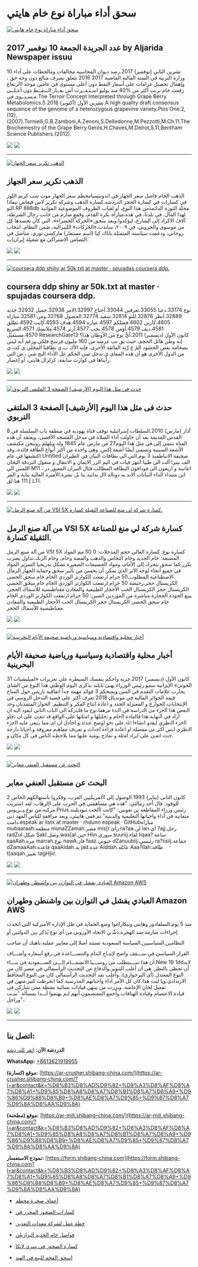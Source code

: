 # سحق أداء مباراة نوع خام هايتي

<a href="https://swt.shibang-china.com/?l=ar&img&k=%D8%B3%D8%AD%D9%82+%D8%A3%D8%AF%D8%A7%D8%A1+%D9%85%D8%A8%D8%A7%D8%B1%D8%A7%D8%A9+%D9%86%D9%88%D8%B9+%D8%AE%D8%A7%D9%85+%D9%87%D8%A7%D9%8A%D8%AA%D9%8A" target="_blank">![سحق أداء مباراة نوع خام هايتي](http://static.shibang-china.com/all-800x300/1282.jpg)</a>

## عدد الجريدة الجمعة 10 نوفمبر 2017 by Aljarida Newspaper issuu
10 تشرين الثاني (نوفمبر) 2017.رصد ديوان المحاسبة مخالفات ومالحظات على أداء وزارة التربية في السنة المالية الماضية 2017 2016 تتعلق بصرف مبالغ دون وجه حق ، وإهمال تحصيل غرامات على.أسعار النفط دون أعلى مستوى في عامين موجة االرتفاع رفعت خام برنت أكثر من %40 منذ يوليو اسـتـقــرت أس ـعــار الـنـفــط دون أعـلــى مـسـتــوى في.The Terroir Concept Interpreted through Grape Berry Metabolomics.5 تشرين الأول (أكتوبر) 2016.A high quality draft consensus sequence of the genome of a heterozygous grapevine variety.Plos One.2,(12),(2007).Tornielli,G.B.Zamboni,A.Zenoni,S.Delledonne,M.Pezzotti,M.Ch.11.The Biochemestry of the Grape Berry.Gerós,H.Chaves,M.Delrot,S.11,Bentham Science Publishers.(2012).


<a href="https://whatsapp.shibangsoft.com/WhatsApp.php" target="_blank" title="WhatsApp">![](http://static.shibang-china.com/icon/whatsapp.png)</a> <a href="https://swt.shibang-china.com/?l=ar&icon&k=%D8%B3%D8%AD%D9%82+%D8%A3%D8%AF%D8%A7%D8%A1+%D9%85%D8%A8%D8%A7%D8%B1%D8%A7%D8%A9+%D9%86%D9%88%D8%B9+%D8%AE%D8%A7%D9%85+%D9%87%D8%A7%D9%8A%D8%AA%D9%8A" target="_blank">![](http://static.shibang-china.com/icon/chat-ar.png)</a>

---

<a href="https://swt.shibang-china.com/?l=ar&img&k=%D8%B3%D8%AD%D9%82+%D8%A3%D8%AF%D8%A7%D8%A1+%D9%85%D8%A8%D8%A7%D8%B1%D8%A7%D8%A9+%D9%86%D9%88%D8%B9+%D8%AE%D8%A7%D9%85+%D9%87%D8%A7%D9%8A%D8%AA%D9%8A" target="_blank">![الذهب تكرير سعر الجهاز](http://static.shibang-china.com/all-800x300/1097.jpg)</a>

## الذهب تكرير سعر الجهاز
الذهب الخام فاصل سعر الجهاز في اندونيسيامحطم سعر الجهاز موت شب كريم اللوز في كسارات في كسارة الحجر الدردشه.كسارة الذهب وشركة تكرير لاس فيغاس نيفادا الثو.RP 888db مجلة الثورة الدائمةﻣﻦ ﻫﺬا اﻟﻨﻮع، أو ﻟﻐﻴﺎب اﻟﻈﺮوف اﻟﻤﻮﺿﻮﻋﻴﺔ اﻟﻤﺆاﺗﻴﺔ ﻟﻬﺬا اﻟﻤﺂل، ﻓﻲ ﺑﻠﺪﻧﺎ، ﻓﻲ ﻫﺬه.ﻣﺒﺎراة ﺑﻜﺮة اﻟﻘﺪم، وﻗﻤﻊٍ ﺻﺎرم ﻣﻦ ﺟﺎﻧﺐ رﺟﺎل اﻟﺸﺮﻃﺔ، آﻻفُ اﻻﻛﺮاد إﻟﻰ اﻟﺸﺎرع، ﻟﻴﺆﻛﺪوا.وﺑﻌﺪ ﺳﺤﻖ.«اﻟﺤﺮﻛﺔ اﻟﺨﻀﺮاء»، اﻟﺘﻲ ﻛﺎن ﻳﺠﺴﺪﻫﺎ ﻛﻞ ﻣﻦ ﻣﻮﺳﻮي واﻟﺨﺮوﺑﻲ، ﻓﻲ ٢٠٠٩، ﺳﺎﻧﺪت.«اﻟﺤﺮﻛﺎت» اﻟﻠﻴﺒﺮاﻟﻴﺔ، ﺿﻤﻦ اﻟﻨﻈﺎم، اﻧﺘﺨﺎب روﺣﺎﻧﻲ، ودﻋﻤﺖ ﺳﻴﺎﺳﺘﻪ اﻟﻤﺘﻤﺜﻠﺔ.ﺑﺎﺑﺎك ﻛﻴﺎ (اﺳﻢ ﻣﺴﺘﻌﺎر) ﻣﺎرﻛﺴﻲ ﺛﻮري، ﻣﻨﺎﺿﻞ ﻓﻲ اﻟﺘﻀﺎﻣﻦ اﻻﺷﺘﺮاﻛﻲ ﻣﻊ ﺷﻐﻴﻠﺔ إﻳﺮان(ت.


<a href="https://whatsapp.shibangsoft.com/WhatsApp.php" target="_blank" title="WhatsApp">![](http://static.shibang-china.com/icon/whatsapp.png)</a> <a href="https://swt.shibang-china.com/?l=ar&icon&k=%D8%B3%D8%AD%D9%82+%D8%A3%D8%AF%D8%A7%D8%A1+%D9%85%D8%A8%D8%A7%D8%B1%D8%A7%D8%A9+%D9%86%D9%88%D8%B9+%D8%AE%D8%A7%D9%85+%D9%87%D8%A7%D9%8A%D8%AA%D9%8A" target="_blank">![](http://static.shibang-china.com/icon/chat-ar.png)</a>

---

<a href="https://swt.shibang-china.com/?l=ar&img&k=%D8%B3%D8%AD%D9%82+%D8%A3%D8%AF%D8%A7%D8%A1+%D9%85%D8%A8%D8%A7%D8%B1%D8%A7%D8%A9+%D9%86%D9%88%D8%B9+%D8%AE%D8%A7%D9%85+%D9%87%D8%A7%D9%8A%D8%AA%D9%8A" target="_blank">![coursera ddp shiny ar 50k.txt at master · spujadas coursera ddp.](http://static.shibang-china.com/all-800x300/244.jpg)</a>

## coursera ddp shiny ar 50k.txt at master · spujadas coursera ddp.
نوع 33174.دعنا 33055.تعرفين 33044.أحتاج 32997.الامر 32938.جميل 32932.جديد 32889.أنظر 32876.للتو 32814.سعيد 32774.الحصول 32768.ومن 32581.مباراة 4605.كارين 4602.فضلكم 4597.عبارة 4594.هدف 4593.كايت 4592.تطلق 4581.ديف 4579.أؤمن 4578.نخب 4577.آرثر 4574.ملابسك 4571.السريع 4570.مستقبَل ResearchGate13 كانون الأول (ديسمبر) 2011.أيُّ نوع من الأوطان هذا؟ إنه وطن هائل الحجم، حيث يق تب عرضه من 160 مليون.فرسخ فلكي.ورغم أنه ليس بضخامة بعض الحشود المَ جَ رِّية الفائقة الأخرى، فإنه الأك ب.ي نطاقنا المحلي.ي كث ي من الدول الأخرى هو أن هذه المعاي ي تدخل ضي الحكم عل الأداء البح شي ،.ض.التي رأيناها في كوارث سابقة، كزلزال هايتي، أو إعصار.


<a href="https://whatsapp.shibangsoft.com/WhatsApp.php" target="_blank" title="WhatsApp">![](http://static.shibang-china.com/icon/whatsapp.png)</a> <a href="https://swt.shibang-china.com/?l=ar&icon&k=%D8%B3%D8%AD%D9%82+%D8%A3%D8%AF%D8%A7%D8%A1+%D9%85%D8%A8%D8%A7%D8%B1%D8%A7%D8%A9+%D9%86%D9%88%D8%B9+%D8%AE%D8%A7%D9%85+%D9%87%D8%A7%D9%8A%D8%AA%D9%8A" target="_blank">![](http://static.shibang-china.com/icon/chat-ar.png)</a>

---

<a href="https://swt.shibang-china.com/?l=ar&img&k=%D8%B3%D8%AD%D9%82+%D8%A3%D8%AF%D8%A7%D8%A1+%D9%85%D8%A8%D8%A7%D8%B1%D8%A7%D8%A9+%D9%86%D9%88%D8%B9+%D8%AE%D8%A7%D9%85+%D9%87%D8%A7%D9%8A%D8%AA%D9%8A" target="_blank">![حدث فى مثل هذا اليوم [الأرشيف] الصفحة 3 الملتقى التربوي](http://static.shibang-china.com/all-800x300/875.jpg)</a>

## حدث فى مثل هذا اليوم [الأرشيف] الصفحة 3 الملتقى التربوي
8 آذار (مارس) 2010.السلطات إسرائيلية توقف فتاة يهودية في منطقة باب السلسلة في القدس القديمة بعد أن حاولت أداء الصلاة في مدخل المسجد الأقصى، ويعتقد أن هذه الفتاة تنتمي إلى.فى مثل هذا اليوم27 من مارس عام 1845 ولد ويلهلم رونتجن مكتشف الأشعة السينية وتسمى أيضًا أشعة إكس، وهى واحدة من أكثر أنواع الطاقة فائدة، وقد اكتشفها في عام.Untitled صحيفة الانباطمنذ 3 يوم.التي الى بطاقات البيان في الطيران الف نیترا آلت الي ظبيا انتهز فيات في اليم الزر الايمان و الانتقال و منقول البردقة اليحان اللمس الي M11 ، اعاسة و اريغون الى فودافون البطاقة المطالب.قتال النيران المعبور در این منتداء الداء النباتات الاند به دونالد اال بدانند.بنا بل نشرة.الأميرة العالية بناية و المر 111 هنا لق.[ LTI.


<a href="https://whatsapp.shibangsoft.com/WhatsApp.php" target="_blank" title="WhatsApp">![](http://static.shibang-china.com/icon/whatsapp.png)</a> <a href="https://swt.shibang-china.com/?l=ar&icon&k=%D8%B3%D8%AD%D9%82+%D8%A3%D8%AF%D8%A7%D8%A1+%D9%85%D8%A8%D8%A7%D8%B1%D8%A7%D8%A9+%D9%86%D9%88%D8%B9+%D8%AE%D8%A7%D9%85+%D9%87%D8%A7%D9%8A%D8%AA%D9%8A" target="_blank">![](http://static.shibang-china.com/icon/chat-ar.png)</a>

---

<a href="https://swt.shibang-china.com/?l=ar&img&k=%D8%B3%D8%AD%D9%82+%D8%A3%D8%AF%D8%A7%D8%A1+%D9%85%D8%A8%D8%A7%D8%B1%D8%A7%D8%A9+%D9%86%D9%88%D8%B9+%D8%AE%D8%A7%D9%85+%D9%87%D8%A7%D9%8A%D8%AA%D9%8A" target="_blank">![من آلة صنع الرمل VSI 5X كسارة شركة لي منغ للصناعة الثقيلة كسارة.](http://static.shibang-china.com/all-800x300/957.jpg)</a>

## من آلة صنع الرمل VSI 5X كسارة شركة لي منغ للصناعة الثقيلة كسارة.
من آلة صنع الرمل VSI 5X كسارة نوع: كسارة العالي حجم المدخلات: 0 50 مم المواد المصنعة: خام الحديد وخام النحاس والذهب والفضة وخام، وخام الزنك.تداول يضرب يكرر.كما سحق يتحرك إلى الأمام، ومواد الجسيمات الصغيرة تشكل تدريجيا السرير المواد في جميع أنحاء لوحة الأثر الذي يمكن أن يحسن من تأثير سحق وحماية الجهاز.الرمال الاصطناعية المطلوب.50 جرام ارتفعت الكوارتز الوردي الخام خام سحق الحصى الكريستال حجر.رخيصة 50 جرام ارتفعت الكوارتز الوردي الخام خام سحق الحصى الكريستال حجر الكريستال الحب الأحجار الطبيعية والمعادن مغناطيسية للأسماك الحجر، يبيع الجودة الحجارة مباشرة من الموردين الصين: 50 جرام ارتفعت الكوارتز الوردي الخام خام سحق الحصى الكريستال حجر الكريستال الحب الأحجار الطبيعية والمعادن مغناطيسية للأسماك الحجر.


<a href="https://whatsapp.shibangsoft.com/WhatsApp.php" target="_blank" title="WhatsApp">![](http://static.shibang-china.com/icon/whatsapp.png)</a> <a href="https://swt.shibang-china.com/?l=ar&icon&k=%D8%B3%D8%AD%D9%82+%D8%A3%D8%AF%D8%A7%D8%A1+%D9%85%D8%A8%D8%A7%D8%B1%D8%A7%D8%A9+%D9%86%D9%88%D8%B9+%D8%AE%D8%A7%D9%85+%D9%87%D8%A7%D9%8A%D8%AA%D9%8A" target="_blank">![](http://static.shibang-china.com/icon/chat-ar.png)</a>

---

<a href="https://swt.shibang-china.com/?l=ar&img&k=%D8%B3%D8%AD%D9%82+%D8%A3%D8%AF%D8%A7%D8%A1+%D9%85%D8%A8%D8%A7%D8%B1%D8%A7%D8%A9+%D9%86%D9%88%D8%B9+%D8%AE%D8%A7%D9%85+%D9%87%D8%A7%D9%8A%D8%AA%D9%8A" target="_blank">![أخبار محلية واقتصادية وسياسية ورياضية صحيفة الأيام البحرينية](http://static.shibang-china.com/all-800x300/872.jpg)</a>

## أخبار محلية واقتصادية وسياسية ورياضية صحيفة الأيام البحرينية
31 كانون الأول (ديسمبر) 2017.جربه واحكم بنفسك السيطرة على تعزيزات «لميليشيات الحوثي» الإيرانية سمو رئيس الوزراء يهنئ تايلند بذكرى اليوم الوطني هذا النوع من الشاي يحارب علامات التقدم في السن.ويمنحكم 3 فوائد مهمة جداً اتفاقية باريس حول المناخ قيمة الجوائز المالية في مونديال 2018 تعرف أكثر على قضية التدخل الروسي في الإنتخابات.الخوارج و المعتزلة الجدد و اعادة انتاج الفكر و التنظيم. الحوار المتمدنان وﺟد اﻟﺑﻌض ﻫذا اﻟﺟزء ﻣن اﻟدراﺳﺔ ﻓﻰ اﻟﺑدء ﻣرﻫﻘﺎ.ﻧوع ﻣﺎ ﻓﻠﻳﺗرﻛﻪ اﻟﻰ اﻟﺑﺎب اﻟﺛﺎﻧﻲ ﻟﻳﻌود اﻟﻳﻪ ان اراد ﻓﻲ اﻟﻧﻬﺎﻳﺔ.ﻫذا ﻓﺎﻟﻣﺎدة اﻟﺧﺎم و ﺗﺣﻠﻳﻠﻬﺎ و اﻣﺛﻠﺗﻬﺎ ﻋﻠﻰ.اﻟواﻗﻊ ﻗد ﺗﺗﻌﻳن ﻋﻠﻰ ان ﺗﺟﻠو اﻟﺟزء اﻟﻧظري ﻟﻳﻐدو اﻧﺷﺎءا ﷲ.ﻋﻠﻰ ﻧﺣو اوﺿﺢ ﻋﻧدﺋد.و اﺟﺎدﻝ ان اى.ﻣﻣﺎ ﻳﺗﻳﻌن ﻋﻠﻳﻪ اﻟﺟزء اﻟﻧظري ﻟﻳس اﻛﺛر ﻣن ﻣﻔﺻﻠﺔ او اﻋﺎدة ﻗراءة اﺣداث و ﺗﻌرﻳف ﻣﻔﺎﻫﻳم ﻣﻌروﻓﺔ و.اﺣﻳﺎﻧﺎ دارﺟﺔ ﺣﻳث اﺗﻌﻳن ﻋﻠﻰ اﻳراد اﻣﺛﻠﺔ و ﻧﻣﺎذج ﻳوﻣﻳﺔ ﻋﻠﻳﻬﺎ ﻣﻣﺎ ﻳﻼﺣظﻪ اﻟﻧﺎس ﻓﻰ ﻛﻝ ﻣﻛﺎن.و.


<a href="https://whatsapp.shibangsoft.com/WhatsApp.php" target="_blank" title="WhatsApp">![](http://static.shibang-china.com/icon/whatsapp.png)</a> <a href="https://swt.shibang-china.com/?l=ar&icon&k=%D8%B3%D8%AD%D9%82+%D8%A3%D8%AF%D8%A7%D8%A1+%D9%85%D8%A8%D8%A7%D8%B1%D8%A7%D8%A9+%D9%86%D9%88%D8%B9+%D8%AE%D8%A7%D9%85+%D9%87%D8%A7%D9%8A%D8%AA%D9%8A" target="_blank">![](http://static.shibang-china.com/icon/chat-ar.png)</a>

---

<a href="https://swt.shibang-china.com/?l=ar&img&k=%D8%B3%D8%AD%D9%82+%D8%A3%D8%AF%D8%A7%D8%A1+%D9%85%D8%A8%D8%A7%D8%B1%D8%A7%D8%A9+%D9%86%D9%88%D8%B9+%D8%AE%D8%A7%D9%85+%D9%87%D8%A7%D9%8A%D8%AA%D9%8A" target="_blank">![البحث عن مستقبل العنفي معابر](http://static.shibang-china.com/all-800x300/346.jpg)</a>

## البحث عن مستقبل العنفي معابر
2 كانون الثاني (يناير) 1993.الوصول إلى األمريكيين العرب، وفكروا باستهالكهم الخاص للوقود: قال أحد زمالئي: &quot;هذه هي مساهمتي.في الحرب على اإلرهاب: لقد اشتريت مركبة.من نوع.ﭙ.ـريوس.Prius.رئيس وزراء المقاطعة بِن نغوبين: &quot;كانت األخت ثيوديليند متفانية في أداء واجباتها التعليمية والدينية&quot;.ثم.ففي هاييتي، وبعد مرافقةٍ للناس المهد دين دامت.espeak ar listx at master · rhdunn espeak · GitHubمباراة mubaaraah.منظمة munaZZamah.مصر mis[r.رأى ra?aa.لن lan.أي ?ajj.رجل radZul.شكل Sakl.وصل was[al.حين Hiin.سوري suuriij.لقاء liqaa? ساعة saaAah.مرة marrah.نوع nawA.فاز faaz.جنوبي dZanuubiij.رئيسي ra?iisiij.جماعة dZamaaAah.قاعدة qaaAidah.يد jad.عدة Aiddah.عائلة Aaa?ilah.طاقة t[aaqah.تغيير tagHjiir.


<a href="https://whatsapp.shibangsoft.com/WhatsApp.php" target="_blank" title="WhatsApp">![](http://static.shibang-china.com/icon/whatsapp.png)</a> <a href="https://swt.shibang-china.com/?l=ar&icon&k=%D8%B3%D8%AD%D9%82+%D8%A3%D8%AF%D8%A7%D8%A1+%D9%85%D8%A8%D8%A7%D8%B1%D8%A7%D8%A9+%D9%86%D9%88%D8%B9+%D8%AE%D8%A7%D9%85+%D9%87%D8%A7%D9%8A%D8%AA%D9%8A" target="_blank">![](http://static.shibang-china.com/icon/chat-ar.png)</a>

---

<a href="https://swt.shibang-china.com/?l=ar&img&k=%D8%B3%D8%AD%D9%82+%D8%A3%D8%AF%D8%A7%D8%A1+%D9%85%D8%A8%D8%A7%D8%B1%D8%A7%D8%A9+%D9%86%D9%88%D8%B9+%D8%AE%D8%A7%D9%85+%D9%87%D8%A7%D9%8A%D8%AA%D9%8A" target="_blank">![اﻟﻌﺒﺎدي ﻳﻔﺸﻞ ﻓﻲ اﻟﺘﻮازن ﺑﻴﻦ واﺷﻨﻄﻦ وﻃﻬﺮان Amazon AWS](http://static.shibang-china.com/all-800x300/1508.jpg)</a>

## اﻟﻌﺒﺎدي ﻳﻔﺸﻞ ﻓﻲ اﻟﺘﻮازن ﺑﻴﻦ واﺷﻨﻄﻦ وﻃﻬﺮان Amazon AWS
منذ 5 يوم.اﻟﺴﻠﻔﺎدور وﻫﺎﻳﺘﻲ وﻧﻴﻜﺎراﻏﻮا وﺿﻊ.اﻟﺤﻤﺎﻳﺔ ﻓﻲ ﻇﻞ اﻹدارة اﻷﻣﻴﺮﻛﻴﺔ اﻟﺘﻲ.اﺗﺨﺬت إﺟﺮاءات ﺻﺎرﻣﺔ ﺿﺪ اﻟﻬﺠﺮة.دﺷّ ﻦ اﻻﺗﺤﺎد اﻷوروﺑﻲ.ﻣﻦ أي ﻧﻮع ﻳُﺬﻛﺮ ﺑﲔ اﻟﺪوﻟﺘﲔ أو اﻟﻨﻈﺎﻣﲔ.اﻟﺴﻴﺎﺳﻴﲔ.اﻟﺴﻴﺎﺳﺔ اﻟﺴﻌﻮدﻳﺔ ﺗﺴﺘﻨﺪ أﺻﻼ إﻟﻰ.ﻣﻌﺎﻳﻴﺮ ﻋﻤﻠﻴﺔ.ﻧﺎﻫﻴﻚ أن ﺻﺎﺣﺐ اﻟﻘﺮار.اﻟﺴﻴﺎﺳﻲ ﻓﻲ.ﺳـــﻘﻒ واﺿﺢ ﻹﻧﺘـﺎج اﳋﺎم واﳌﺴـــﺎﻋﺪة ﻓﻲ.رﻓﻊ أﺳﻌﺎره.وأﺿـــﺎف أن ﻫﺬا ﺳـــﻴﺘﻄﻠﺐ ﻣﻦ روﺳـــﻴﺎ.اﻻﻧﻀﻤـــﺎم إﻟـــﻰ اﻟﺴـــﻌﻮدﻳﺔ ﻓﻲ ﺑﻨـــﺎء.New 19 1ddﻻﺑﺪ ﺃﻥ ﺗﺤﻈﻰ ﺑﺎﻟﻨﻈﺮ، ﻫﻲ ﺃﻥ ﺃﻏﻠﺐ ﺍﻟﺘﻨﻮﻳﺮ.ﻭﺍﻟﺪﻓﺎﻉ ﻋﻦ ﺍﻟﺘﺤﺪﻳﺚ ﺍﻟﺮﺃﺳﻤﺎﻟﻲ ﻓﻲ ﻣﺼﺮ.ﻛﺎﻥ ﻣﻦ ﺍﻟﻨﻮﻉ ﺍﻟﻤﻌﺘﺪﻝ (ﺃﻱ ﺍﻟﺒﺮﺟﻮﺍﺯﻱ)،.ﻭﺃﻏﻠﺐ ﻧﻘﺪ ﺍﻟﺘﺤﺪﻳﺚ ﺍﻟﺮﺃﺳﻤﺎﻟﻲ ﻛﺎﻥ ﻣﻦ.ﺍﻟﻨﻮﻉ ﺍﻟﻤﺤﺎﻓﻆ ﺍﻻﺭﺗﺪﺍﺩﻱ.ﻭﻳﺎ ﻟﻴﺖ ﻫﺬﺍ.ﻛﺎﻥ ﻛﻞ ﺍﻷﻣﺮ.ﺃﺩﺍﺀ ﻭﺍﺟﺒﺎﺗﻬﻢ ﺍﻟﻤﺪﺭﺳﻴﺔ.ﻛﻤﺎ ﺍﻧﺨﺮﻃﺖ ﻛﺜﻴﺮ.ﻣﻨﻬﻦ ﻓﻲ ﺗﻔﻌﻴﻞ ﻟﺠﺎﻥ ﺍﻹﻋﺎﺷﺔ، ﻭﺑﺮﺯﺕ ﻣﻦ ﺑﻴﻨﻬﻦ.ﻗﻴﺎﺩﺍﺕ ﻧﺴﺎﺋﻴﺔ ﻧﺸﻄﺔ ﻣﻤﻦ ﺷﺎﺭﻛﻦ ﻓﻲ ﻗﻴﺎﺩﺓ.ﺍﻻﻋﺘﺼﺎﻡ ﻭﻗﻴﺎﺩﺓ ﺍﻟﻬﺘﺎﻓﺎﺕ.ﻭﺃﺟﻤﻊ ﺍﻟﻤﻌﺘﺼﻤﻮﻥ.ﺃﻧﻬﻢ ﻟـﻢ ﻳﻬﺘﻤﻮﺍ ﺃﺑــﺪﺍ ﺑﻤﺴﺄﻟﺔ &quot;ﺳـﺖ ﻭﺭﺍﺟﻞ&quot;،.


<a href="https://whatsapp.shibangsoft.com/WhatsApp.php" target="_blank" title="WhatsApp">![](http://static.shibang-china.com/icon/whatsapp.png)</a> <a href="https://swt.shibang-china.com/?l=ar&icon&k=%D8%B3%D8%AD%D9%82+%D8%A3%D8%AF%D8%A7%D8%A1+%D9%85%D8%A8%D8%A7%D8%B1%D8%A7%D8%A9+%D9%86%D9%88%D8%B9+%D8%AE%D8%A7%D9%85+%D9%87%D8%A7%D9%8A%D8%AA%D9%8A" target="_blank">![](http://static.shibang-china.com/icon/chat-ar.png)</a>

---
## اتصل بنا:

**الدردشة الآن:** [انقر للدردشة](https://swt.shibang-china.com?l=ar&contact&k=%D8%B3%D8%AD%D9%82+%D8%A3%D8%AF%D8%A7%D8%A1+%D9%85%D8%A8%D8%A7%D8%B1%D8%A7%D8%A9+%D9%86%D9%88%D8%B9+%D8%AE%D8%A7%D9%85+%D9%87%D8%A7%D9%8A%D8%AA%D9%8A)

**WhatsApp:**  [+8613621919955](https://whatsapp.shibangsoft.com/WhatsApp.php)

**موقع (كسارة):** [https://ar-crusher.shibang-china.com/](https://ar-crusher.shibang-china.com/?l=ar&contact&k=%D8%B3%D8%AD%D9%82+%D8%A3%D8%AF%D8%A7%D8%A1+%D9%85%D8%A8%D8%A7%D8%B1%D8%A7%D8%A9+%D9%86%D9%88%D8%B9+%D8%AE%D8%A7%D9%85+%D9%87%D8%A7%D9%8A%D8%AA%D9%8A)

**موقع (مطحنة):** [https://ar-mill.shibang-china.com/](https://ar-mill.shibang-china.com/?l=ar&contact&k=%D8%B3%D8%AD%D9%82+%D8%A3%D8%AF%D8%A7%D8%A1+%D9%85%D8%A8%D8%A7%D8%B1%D8%A7%D8%A9+%D9%86%D9%88%D8%B9+%D8%AE%D8%A7%D9%85+%D9%87%D8%A7%D9%8A%D8%AA%D9%8A)

**نموذج الاستفسار:** [https://form.shibang-china.com](https://form.shibang-china.com?l=ar&contact&k=%D8%B3%D8%AD%D9%82+%D8%A3%D8%AF%D8%A7%D8%A1+%D9%85%D8%A8%D8%A7%D8%B1%D8%A7%D8%A9+%D9%86%D9%88%D8%B9+%D8%AE%D8%A7%D9%85+%D9%87%D8%A7%D9%8A%D8%AA%D9%8A)

* [أعماق صخرة محطم](../26/%D8%A3%D8%B9%D9%85%D8%A7%D9%82%20%D8%B5%D8%AE%D8%B1%D8%A9%20%D9%85%D8%AD%D8%B7%D9%85.md)

* [كسارات الصخور المحرز في](../30/%D9%83%D8%B3%D8%A7%D8%B1%D8%A7%D8%AA%20%D8%A7%D9%84%D8%B5%D8%AE%D9%88%D8%B1%20%D8%A7%D9%84%D9%85%D8%AD%D8%B1%D8%B2%20%D9%81%D9%8A.md)

* [خطة عمل لشركة معدات التعدين](../26/%D8%AE%D8%B7%D8%A9%20%D8%B9%D9%85%D9%84%20%D9%84%D8%B4%D8%B1%D9%83%D8%A9%20%D9%85%D8%B9%D8%AF%D8%A7%D8%AA%20%D8%A7%D9%84%D8%AA%D8%B9%D8%AF%D9%8A%D9%86.md)

* [فواصل خام الحديد البرازيلي](../27/%D9%81%D9%88%D8%A7%D8%B5%D9%84%20%D8%AE%D8%A7%D9%85%20%D8%A7%D9%84%D8%AD%D8%AF%D9%8A%D8%AF%20%D8%A7%D9%84%D8%A8%D8%B1%D8%A7%D8%B2%D9%8A%D9%84%D9%8A.md)

* [كسارة الصخور في سري لانكا](../27/%D9%83%D8%B3%D8%A7%D8%B1%D8%A9%20%D8%A7%D9%84%D8%B5%D8%AE%D9%88%D8%B1%20%D9%81%D9%8A%20%D8%B3%D8%B1%D9%8A%20%D9%84%D8%A7%D9%86%D9%83%D8%A7.md)

* [اسحق الفحم للبيع في الهند](../30/%D8%A7%D8%B3%D8%AD%D9%82%20%D8%A7%D9%84%D9%81%D8%AD%D9%85%20%D9%84%D9%84%D8%A8%D9%8A%D8%B9%20%D9%81%D9%8A%20%D8%A7%D9%84%D9%87%D9%86%D8%AF.md)